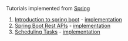 Tutorials implemented from [Spring](https://spring.io/guides)

1. [Introduction to spring boot](https://spring.io/quickstart) - [implementation](/Hello-World)
1. [Spring Boot Rest APIs](https://spring.io/guides/gs/rest-service#scratch) - [implementation](/Rest-APIs)
1. [Scheduling Tasks](https://spring.io/guides/gs/scheduling-tasks) - [implementation](/Scheduling-Tasks)